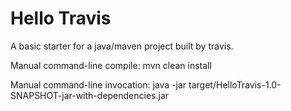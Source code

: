 # Hello Travis

A basic starter for a java/maven project built by travis.

Manual command-line compile:
    mvn clean install

Manual command-line invocation:
    java -jar target/HelloTravis-1.0-SNAPSHOT-jar-with-dependencies.jar

